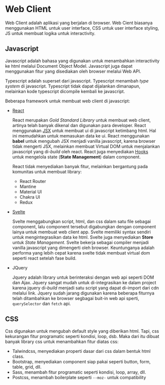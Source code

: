 # Web Client

Web Client adalah aplikasi yang berjalan di browser. Web Cient biasanya menggunakan HTML untuk user interface, CSS untuk user interface styling, JS untuk membuat logika untuk interactivity.

## Javascript

Javascript adalah bahasa yang digunakan untuk menambahkan interactivity ke html melalui Document Object Model. Javascript juga dapat menggunakan fitur yang disediakan oleh browser melalui Web API.

Typescript adalah superset dari javascript. Typescript menambah *type system* di javascript. Typescript tidak dapat dijalankan dimanapun, melainkan kode typescript dicompile kembali ke javascript.

Beberapa framework untuk membuat web client di javascript:

- [React](./react.md)

	React merupakan *Gold Standard Library* untuk membuat web client, artinya telah banyak dikenal dan digunakan para developer. React menggunakan [JSX](./react.md#jsx) untuk membuat ui di javascript ketimbang html. Hal ini memudahkan untuk memasukan data ke ui. React menggunakan **babel** untuk mengubah JSX menjadi vanilla javascript, karena browser tidak mengerti JSX, melainkan membuat Virtual DOM untuk menjalankan javascript yang di-*build* oleh react. React juga menyediakan [Hooks](./react.md#hooks) untuk mengelola state (**State Management**) dalam component.
	
	React tidak menyediakan banyak fitur, melainkan bergantung pada komunitas untuk membuat library:
	
	- React Router
	- Mantine
	- Material UI
	- Chakra UI
	- Redux
	
- [Svelte](./svelte.md)
	
	Svelte menggabungkan script, html, dan css dalam satu file sebagai component, lalu component tersebut digabungkan dengan component lainya untuk membuat web client app. Svelte memiliki syntax sendiri untuk mengintegrasikan data ke html. Svelte juga menyediakan **Store** untuk *State Management*. Svelte bekerja sebagai compiler menjadi vanilla javascript yang dimengerti oleh browser. Keuntunganya adalah performa yang lebih cepat karena svelte tidak membuat virtual dom seperti react setelah fase build.
	
- JQuery
	
	Jquery adalah library untuk berinteraksi dengan web api seperti DOM dan Ajax. Jquery sangat mudah untuk di-integrasikan ke dalam project karena jquery di-*build* menjadi satu script yang dapat di-import dari cdn melalui link. Jquery sudah jarang digunakan karena beberapa fiturnya telah ditambahkan ke browser segbagai buit-in web api sperti, `querySelector` dan `fetch` api.

## CSS

Css digunakan untuk mengubah default style yang diberikan html. Tapi, css kekurangan fitur programatic seperti kondisi, loop, dsb. Maka dari itu dibuat banyak library css untuk menambahkan fitur diatas css:

- Talwindcss, menyediakan properti dasar dari css dalam bentuk html class.
- Bootstrap, menyediakan component siap pakai seperti button, form, table, grid, dll.
- Sass, menambah fitur programatic seperti kondisi, loop, array, dll.
- Postcss, menambah boilerplate seperti `--moz-` untuk compatibility